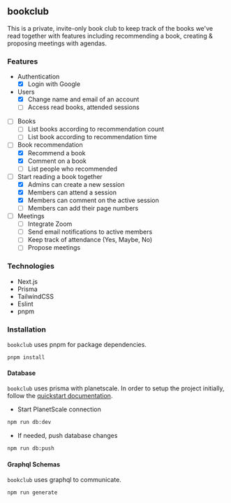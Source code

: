 ## bookclub

This is a private, invite-only book club to keep track of the books we've read together with features including recommending a book, creating & proposing meetings with agendas.

### Features

- Authentication
  - [x] Login with Google
- Users
  - [x] Change name and email of an account
  - [ ] Access read books, attended sessions
- [ ] Books
  - [ ] List books according to recommendation count
  - [ ] List book according to recommendation time
- [ ] Book recommendation
  - [x] Recommend a book
  - [x] Comment on a book
  - [ ] List people who recommended
- [ ] Start reading a book together
  - [x] Admins can create a new session
  - [x] Members can attend a session
  - [x] Members can comment on the active session
  - [ ] Members can add their page numbers
- [ ] Meetings
  - [ ] Integrate Zoom
  - [ ] Send email notifications to active members
  - [ ] Keep track of attendance (Yes, Maybe, No)
  - [ ] Propose meetings

### Technologies

- Next.js
- Prisma
- TailwindCSS
- Eslint
- pnpm

### Installation

`bookclub` uses pnpm for package dependencies.

```
pnpm install
```

#### Database

`bookclub` uses prisma with planetscale. In order to setup the project initially, follow the [quickstart documentation](https://docs.planetscale.com/tutorials/prisma-quickstart).

- Start PlanetScale connection

```bash
npm run db:dev
```

- If needed, push database changes

```bash
npm run db:push
```

#### Graphql Schemas

`bookclub` uses graphql to communicate.

```bash
npm run generate
```

